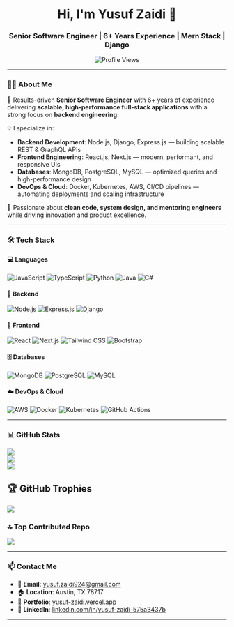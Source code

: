 <h1 align="center">Hi, I'm Yusuf Zaidi 👋</h1>
<h3 align="center">Senior Software Engineer | 6+ Years Experience | Mern Stack | Django</h3>

<p align="center">
  <img src="https://komarev.com/ghpvc/?username=yusufzaidi-dev&label=Profile%20Views&color=0e75b6&style=flat" alt="Profile Views" />
</p>

---

### 👨‍💻 About Me

🎯 Results-driven **Senior Software Engineer** with 6+ years of experience delivering **scalable, high-performance full-stack applications** with a strong focus on **backend engineering**.  

💡 I specialize in:
- **Backend Development**: Node.js, Django, Express.js — building scalable REST & GraphQL APIs  
- **Frontend Engineering**: React.js, Next.js — modern, performant, and responsive UIs  
- **Databases**: MongoDB, PostgreSQL, MySQL — optimized queries and high-performance design  
- **DevOps & Cloud**: Docker, Kubernetes, AWS, CI/CD pipelines — automating deployments and scaling infrastructure  

🤝 Passionate about **clean code, system design, and mentoring engineers** while driving innovation and product excellence.

---

### 🛠️ Tech Stack

#### 💻 Languages  
![JavaScript](https://img.shields.io/badge/JavaScript-F7DF1E?style=flat&logo=javascript&logoColor=black)
![TypeScript](https://img.shields.io/badge/TypeScript-3178C6?style=flat&logo=typescript&logoColor=white)
![Python](https://img.shields.io/badge/Python-3776AB?style=flat&logo=python&logoColor=white)
![Java](https://img.shields.io/badge/Java-ED8B00?style=flat&logo=java&logoColor=white)
![C#](https://img.shields.io/badge/C%23-239120?style=flat&logo=c-sharp&logoColor=white)

#### 🧱 Backend  
![Node.js](https://img.shields.io/badge/Node.js-339933?style=flat&logo=node.js&logoColor=white)
![Express.js](https://img.shields.io/badge/Express.js-000000?style=flat&logo=express&logoColor=white)
![Django](https://img.shields.io/badge/Django-092E20?style=flat&logo=django&logoColor=white)

#### 🎨 Frontend  
![React](https://img.shields.io/badge/React-20232A?style=flat&logo=react&logoColor=61DAFB)
![Next.js](https://img.shields.io/badge/Next.js-000000?style=flat&logo=next.js&logoColor=white)
![Tailwind CSS](https://img.shields.io/badge/Tailwind_CSS-38B2AC?style=flat&logo=tailwind-css&logoColor=white)
![Bootstrap](https://img.shields.io/badge/Bootstrap-7952B3?style=flat&logo=bootstrap&logoColor=white)

#### 🗄️ Databases  
![MongoDB](https://img.shields.io/badge/MongoDB-47A248?style=flat&logo=mongodb&logoColor=white)
![PostgreSQL](https://img.shields.io/badge/PostgreSQL-4169E1?style=flat&logo=postgresql&logoColor=white)
![MySQL](https://img.shields.io/badge/MySQL-4479A1?style=flat&logo=mysql&logoColor=white)

#### ☁️ DevOps & Cloud  
![AWS](https://img.shields.io/badge/AWS-232F3E?style=flat&logo=amazon-aws&logoColor=white)
![Docker](https://img.shields.io/badge/Docker-2496ED?style=flat&logo=docker&logoColor=white)
![Kubernetes](https://img.shields.io/badge/Kubernetes-326CE5?style=flat&logo=kubernetes&logoColor=white)
![GitHub Actions](https://img.shields.io/badge/GitHub_Actions-2088FF?style=flat&logo=github-actions&logoColor=white)

---

### 📊 GitHub Stats

![](https://github-readme-stats.vercel.app/api?username=yusufzaidi924&theme=dark&hide_border=false&include_all_commits=true&count_private=true)<br/>
![](https://nirzak-streak-stats.vercel.app/?user=yusufzaidi924&theme=dark&hide_border=false)<br/>
![](https://github-readme-stats.vercel.app/api/top-langs/?username=yusufzaidi924&theme=dark&hide_border=false&include_all_commits=true&count_private=true&layout=compact)

## 🏆 GitHub Trophies
![](https://github-profile-trophy.vercel.app/?username=yusufzaidi924&theme=radical&no-frame=false&no-bg=false&margin-w=4)

### 🔝 Top Contributed Repo
![](https://github-contributor-stats.vercel.app/api?username=yusufzaidi924&limit=5&theme=dark&combine_all_yearly_contributions=true)

---

### 📫 Contact Me

- 📧 **Email**: [yusuf.zaidi924@gmail.com](mailto:yusuf.zaidi924@gmail.com)  
- 🏠 **Location**: Austin, TX 78717  
- 🔗 **Portfolio**: [yusuf-zaidi.vercel.app](https://yusuf-zaidi.vercel.app/)  
- 🔗 **LinkedIn**: [linkedin.com/in/yusuf-zaidi-575a3437b](https://www.linkedin.com/in/yusuf-zaidi-575a3437b/)  

---

